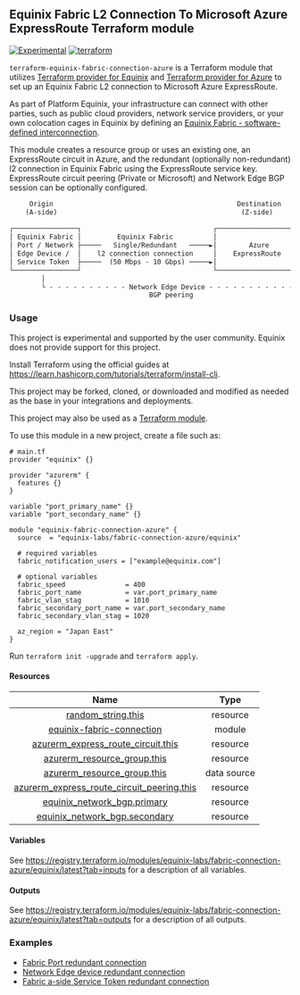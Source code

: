 ## Equinix Fabric L2 Connection To Microsoft Azure ExpressRoute Terraform module

[![Experimental](https://img.shields.io/badge/Stability-Experimental-red.svg)](https://github.com/equinix-labs/standards#about-uniform-standards)
[![terraform](https://github.com/equinix-labs/terraform-equinix-template/actions/workflows/integration.yaml/badge.svg)](https://github.com/equinix-labs/terraform-equinix-template/actions/workflows/integration.yaml)

`terraform-equinix-fabric-connection-azure` is a Terraform module that utilizes [Terraform provider for Equinix](https://registry.terraform.io/providers/equinix/equinix/latest) and [Terraform provider for Azure](https://registry.terraform.io/providers/hashicorp/azurerm/latest/docs) to set up an Equinix Fabric L2 connection to Microsoft Azure ExpressRoute.

As part of Platform Equinix, your infrastructure can connect with other parties, such as public cloud providers, network service providers, or your own colocation cages in Equinix by defining an [Equinix Fabric - software-defined interconnection](https://docs.equinix.com/en-us/Content/Interconnection/Fabric/Fabric-landing-main.htm).

This module creates a resource group or uses an existing one, an ExpressRoute circuit in Azure, and the redundant (optionally non-redundant) l2 connection in Equinix Fabric using the ExpressRoute service key. ExpressRoute circuit peering (Private or Microsoft) and Network Edge BGP session can be optionally configured.

```html
     Origin                                              Destination
    (A-side)                                              (Z-side)              ┌────────────────────────┐
                                                                                │  (Microsoft Peering)   │
┌────────────────┐                                 ┌────────────────────┐       │  Office 365 / Dynamics │──┐
│ Equinix Fabric │         Equinix Fabric          │                    │──────►│  365 / Public services │  │
│ Port / Network ├─────   Single/Redundant   ─────►│        Azure       │       └────────────────────────┘  │
│ Edge Device /  │    l2 connection connection     │    ExpressRoute    │       ┌────────────────────────┐  │
│ Service Token  ├─────  (50 Mbps - 10 Gbps) ─────►│                    │──────►│   (Private Peering)    │  │
└────────────────┘                                 └────────────────────┘       │    Virtual Networks    │──│
        │                                                                       └────────────────────────┘  │
        └ - - - - - - - - - - Network Edge Device - - - - - - - - - - - - - - - - - - - - - - - - - - - - - ┘
                                   BGP peering
```

### Usage

This project is experimental and supported by the user community. Equinix does not provide support for this project.

Install Terraform using the official guides at <https://learn.hashicorp.com/tutorials/terraform/install-cli>.

This project may be forked, cloned, or downloaded and modified as needed as the base in your integrations and deployments.

This project may also be used as a [Terraform module](https://learn.hashicorp.com/collections/terraform/modules).

To use this module in a new project, create a file such as:

```hcl
# main.tf
provider "equinix" {}

provider "azurerm" {
  features {}
}

variable "port_primary_name" {}
variable "port_secondary_name" {}

module "equinix-fabric-connection-azure" {
  source  = "equinix-labs/fabric-connection-azure/equinix"

  # required variables
  fabric_notification_users = ["example@equinix.com"]

  # optional variables
  fabric_speed               = 400
  fabric_port_name           = var.port_primary_name
  fabric_vlan_stag           = 1010
  fabric_secondary_port_name = var.port_secondary_name
  fabric_secondary_vlan_stag = 1020

  az_region = "Japan East"
}
```

Run `terraform init -upgrade` and `terraform apply`.

#### Resources

| Name | Type |
| :-----: | :------: |
| [random_string.this](https://registry.terraform.io/providers/hashicorp/random/latest/docs/resources/string) | resource |
| [equinix-fabric-connection](https://registry.terraform.io/modules/equinix-labs/fabric-connection/equinix/latest?tab=inputs) | module |
| [azurerm_express_route_circuit.this](https://registry.terraform.io/providers/hashicorp/azurerm/latest/docs/resources/express_route_circuit) | resource |
| [azurerm_resource_group.this](https://registry.terraform.io/providers/hashicorp/azurerm/latest/docs/resources/resource_group) | resource |
| [azurerm_resource_group.this](https://registry.terraform.io/providers/hashicorp/azurerm/latest/docs/data-sources/resource_group) | data source |
| [azurerm_express_route_circuit_peering.this](https://registry.terraform.io/providers/hashicorp/azurerm/latest/docs/resources/express_route_circuit_peering) | resource |
| [equinix_network_bgp.primary](https://registry.terraform.io/providers/equinix/equinix/latest/docs/resources/equinix_network_bgp) | resource |
| [equinix_network_bgp.secondary](https://registry.terraform.io/providers/equinix/equinix/latest/docs/resources/equinix_network_bgp) | resource |

#### Variables

See <https://registry.terraform.io/modules/equinix-labs/fabric-connection-azure/equinix/latest?tab=inputs> for a description of all variables.

#### Outputs

See <https://registry.terraform.io/modules/equinix-labs/fabric-connection-azure/equinix/latest?tab=outputs> for a description of all outputs.

### Examples

- [Fabric Port redundant connection](https://registry.terraform.io/modules/equinix-labs/fabric-connection-azure/equinix/latest/examples/fabric-port-redundant-connection/)
- [Network Edge device redundant connection](https://registry.terraform.io/modules/equinix-labs/fabric-connection-azure/equinix/latest/examples/network-edge-device-redundant-connection/)
- [Fabric a-side Service Token redundant connection](https://registry.terraform.io/modules/equinix-labs/fabric-connection-azure/equinix/latest/examples/service-token-redundant-connection)
